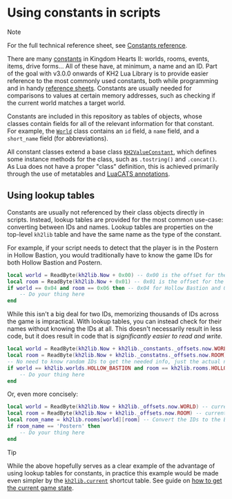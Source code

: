 # Using constants in scripts

> [!NOTE]
> For the full technical reference sheet, see [Constants reference][ref-constants].

There are many [constants][1] in Kingdom Hearts II: worlds, rooms, events, items, drive forms...
All of these have, at minimum, a name and an ID.
Part of the goal with v3.0.0 onwards of KH2 Lua Library is to provide easier reference to the
most commonly used constants, both while programming and in handy [reference sheets][ref-constants].
Constants are usually needed for comparisons to values at certain memory addresses, such as
checking if the current world matches a target world.

Constants are included in this repository as tables of objects, whose classes contain fields
for all of the relevant information for that constant.
For example, the [`World`][ref-world] class contains an `id` field, a `name` field,
and a `short_name` field (for abbreviations).

All constant classes extend a base class [`KH2ValueConstant`][ref-kh2valueconstant],
which defines some instance methods for the class, such as `.tostring()` and `.concat()`.
As Lua does not have a proper "class" definition,
this is achieved primarily through the use of metatables and [LuaCATS annotations][2].

## Using lookup tables

Constants are usually not referenced by their class objects directly in scripts.
Instead, lookup tables are provided for the most common use-case: converting between IDs and names.
Lookup tables are properties on the top-level `kh2lib` table and have the same name
as the type of the constant.

For example, if your script needs to detect that the player is in the Postern in Hollow Bastion,
you would traditionally have to know the game IDs for both Hollow Bastion and Postern.

```lua
local world = ReadByte(kh2lib.Now + 0x00) -- 0x00 is the offset for the World byte
local room = ReadByte(kh2lib.Now + 0x01) -- 0x01 is the offset for the Room byte
if world == 0x04 and room == 0x06 then -- 0x04 for Hollow Bastion and 0x06 for Postern
    -- Do your thing here
end
```

While this isn't a big deal for two IDs, memorizing thousands of IDs across the game is impractical.
With lookup tables, you can instead check for their names without knowing the IDs at all.
This doesn't necessarily result in less code, but it does result in code that is
_significantly easier to read and write._

```lua
local world = ReadByte(kh2lib.Now + kh2lib._constants._offsets.now.WORLD) -- current world ID
local room = ReadByte(kh2lib.Now + kh2lib._constatns._offsets.now.ROOM) -- current room ID
-- No need to know random IDs to get the needed info, just the actual names
if world == kh2lib.worlds.HOLLOW_BASTION and room == kh2lib.rooms.HOLLOW_BASTION['Postern'] then
    -- Do your thing here
end
```

Or, even more concisely:

```lua
local world = ReadByte(kh2lib.Now + kh2lib._offsets.now.WORLD) -- current world ID
local room = ReadByte(kh2lib.Now + kh2lib._offsets.now.ROOM) -- current room ID
local room_name = kh2lib.rooms[world][room] -- Convert the IDs to the English name of the room
if room_name == 'Postern' then
    -- Do your thing here
end
```

> [!TIP]
> While the above hopefully serves as a clear example of the advantage of using lookup tables
> for constants, in practice this example would be made even simpler by the
> [`kh2lib.current`][ref-current] shortcut table.
> See guide on [how to get the current game state][guide-game-state].

<!-- Reference links -->
[ref-constants]: /docs/reference/constants/
[ref-kh2valueconstant]: ./kh2valueconstant.md
[ref-world]: ./worlds.md
[ref-current]: /docs/reference/kh2lib.md#kh2libcurrent
[guide-game-state]: ./getting_game_state.md
[1]: https://en.wikipedia.org/wiki/Constant_(computer_programming)#Naming_conventions:~:text=In%20computer%20programming%2C%20a%20constant%20is%20a%20value%20that%20is%20not%20altered%20by%20the%20program%20during%20normal%20execution.
[2]: https://luals.github.io/wiki/annotations
